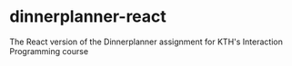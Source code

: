 # dinnerplanner-react
The React version of the Dinnerplanner assignment for KTH's Interaction Programming course
